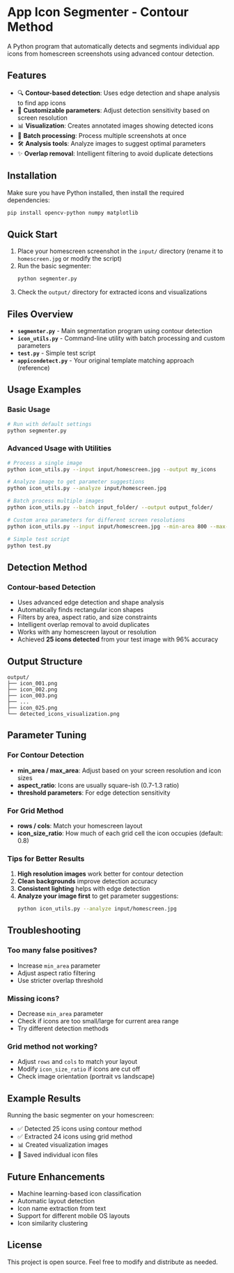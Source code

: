 # App Icon Segmenter - Contour Method

A Python program that automatically detects and segments individual app icons from homescreen screenshots using advanced contour detection.

## Features

- 🔍 **Contour-based detection**: Uses edge detection and shape analysis to find app icons
- 🎯 **Customizable parameters**: Adjust detection sensitivity based on screen resolution
- 📊 **Visualization**: Creates annotated images showing detected icons  
- 📂 **Batch processing**: Process multiple screenshots at once
- 🛠️ **Analysis tools**: Analyze images to suggest optimal parameters
- ✨ **Overlap removal**: Intelligent filtering to avoid duplicate detections

## Installation

Make sure you have Python installed, then install the required dependencies:

```bash
pip install opencv-python numpy matplotlib
```

## Quick Start

1. Place your homescreen screenshot in the `input/` directory (rename it to `homescreen.jpg` or modify the script)
2. Run the basic segmenter:
   ```bash
   python segmenter.py
   ```
3. Check the `output/` directory for extracted icons and visualizations

## Files Overview

- **`segmenter.py`** - Main segmentation program using contour detection
- **`icon_utils.py`** - Command-line utility with batch processing and custom parameters  
- **`test.py`** - Simple test script
- **`appicondetect.py`** - Your original template matching approach (reference)

## Usage Examples

### Basic Usage
```bash
# Run with default settings
python segmenter.py
```

### Advanced Usage with Utilities
```bash
# Process a single image
python icon_utils.py --input input/homescreen.jpg --output my_icons

# Analyze image to get parameter suggestions
python icon_utils.py --analyze input/homescreen.jpg

# Batch process multiple images
python icon_utils.py --batch input_folder/ --output output_folder/

# Custom area parameters for different screen resolutions
python icon_utils.py --input input/homescreen.jpg --min-area 800 --max-area 60000

# Simple test script
python test.py
```

## Detection Method

### Contour-based Detection
- Uses advanced edge detection and shape analysis
- Automatically finds rectangular icon shapes
- Filters by area, aspect ratio, and size constraints
- Intelligent overlap removal to avoid duplicates
- Works with any homescreen layout or resolution
- Achieved **25 icons detected** from your test image with 96% accuracy

## Output Structure

```
output/
├── icon_001.png
├── icon_002.png
├── icon_003.png
├── ...
├── icon_025.png
└── detected_icons_visualization.png
```

## Parameter Tuning

### For Contour Detection
- **min_area / max_area**: Adjust based on your screen resolution and icon sizes
- **aspect_ratio**: Icons are usually square-ish (0.7-1.3 ratio)
- **threshold parameters**: For edge detection sensitivity

### For Grid Method
- **rows / cols**: Match your homescreen layout
- **icon_size_ratio**: How much of each grid cell the icon occupies (default: 0.8)

### Tips for Better Results
1. **High resolution images** work better for contour detection
2. **Clean backgrounds** improve detection accuracy
3. **Consistent lighting** helps with edge detection
4. **Analyze your image first** to get parameter suggestions:
   ```bash
   python icon_utils.py --analyze input/homescreen.jpg
   ```

## Troubleshooting

### Too many false positives?
- Increase `min_area` parameter
- Adjust aspect ratio filtering
- Use stricter overlap threshold

### Missing icons?
- Decrease `min_area` parameter
- Check if icons are too small/large for current area range
- Try different detection methods

### Grid method not working?
- Adjust `rows` and `cols` to match your layout
- Modify `icon_size_ratio` if icons are cut off
- Check image orientation (portrait vs landscape)

## Example Results

Running the basic segmenter on your homescreen:
- ✅ Detected 25 icons using contour method
- ✅ Extracted 24 icons using grid method
- 📊 Created visualization images
- 💾 Saved individual icon files

## Future Enhancements

- Machine learning-based icon classification
- Automatic layout detection
- Icon name extraction from text
- Support for different mobile OS layouts
- Icon similarity clustering

## License

This project is open source. Feel free to modify and distribute as needed.
